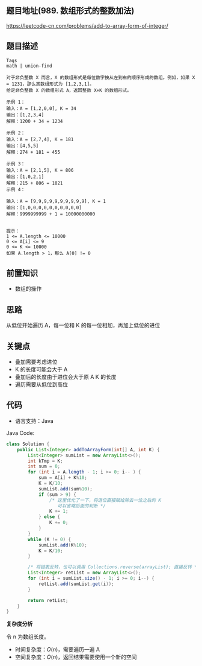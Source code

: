 
## 题目地址(989. 数组形式的整数加法)
https://leetcode-cn.com/problems/add-to-array-form-of-integer/

## 题目描述
```
Tags
math | union-find

对于非负整数 X 而言，X 的数组形式是每位数字按从左到右的顺序形成的数组。例如，如果 X = 1231，那么其数组形式为 [1,2,3,1]。
给定非负整数 X 的数组形式 A，返回整数 X+K 的数组形式。

示例 1：
输入：A = [1,2,0,0], K = 34
输出：[1,2,3,4]
解释：1200 + 34 = 1234

示例 2：
输入：A = [2,7,4], K = 181
输出：[4,5,5]
解释：274 + 181 = 455

示例 3：
输入：A = [2,1,5], K = 806
输出：[1,0,2,1]
解释：215 + 806 = 1021
示例 4：

输入：A = [9,9,9,9,9,9,9,9,9,9], K = 1
输出：[1,0,0,0,0,0,0,0,0,0,0]
解释：9999999999 + 1 = 10000000000
 

提示：
1 <= A.length <= 10000
0 <= A[i] <= 9
0 <= K <= 10000
如果 A.length > 1，那么 A[0] != 0
```

## 前置知识

- 数组的操作

## 思路
从低位开始遍历 A，每一位和 K 的每一位相加，再加上低位的进位

## 关键点
- 叠加需要考虑进位
- K 的长度可能会大于 A
- 叠加后的长度由于进位会大于原 A K 的长度
- 遍历需要从低位到高位 

## 代码

- 语言支持：Java

Java Code:
```java
class Solution {
    public List<Integer> addToArrayForm(int[] A, int K) {
        List<Integer> sumList = new ArrayList<>();
        int kTmp = K;
        int sum = 0;
        for (int i = A.length - 1; i >= 0; i-- ) {
            sum = A[i] + K%10;
            K = K/10;
            sumList.add(sum%10);
            if (sum > 9) {
                /* 这里优化了一下，将进位直接赋给除去一位之后的 K
                   可以省略后面的判断 */
                K += 1;
            } else {
                K += 0;
            }
        }
        while (K != 0) {
            sumList.add(K%10);
            K = K/10;
        }

        /* 将链表反转，也可以调用 Collections.reverse(arrayList); 直接反转 */
        List<Integer> retList = new ArrayList<>();
        for (int i = sumList.size() - 1; i >= 0; i--) {
            retList.add(sumList.get(i));
        }

        return retList;
    }
}
```


**复杂度分析**

令 n 为数组长度。

- 时间复杂度：$O(n)$，需要遍历一遍 A
- 空间复杂度：$O(n)$，返回结果需要使用一个新的空间


